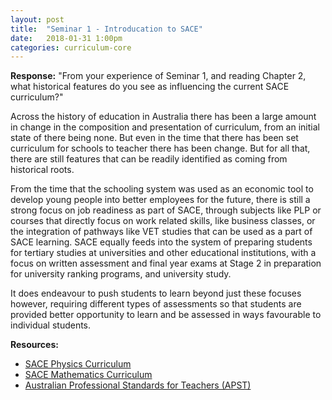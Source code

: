 ```yaml
---
layout: post
title:  "Seminar 1 - Introducation to SACE"
date:   2018-01-31 1:00pm
categories: curriculum-core
---
```

**Response:** "From your experience of Seminar 1, and reading Chapter 2, what historical features do you see as influencing the current SACE curriculum?"

Across the history of education in Australia there has been a large amount in change in the composition and presentation of curriculum, from an initial state of there being none. But even in the time that there has been set curriculum for schools to teacher there has been change. But for all that, there are still features that can be readily identified as coming from historical roots.

From the time that the schooling system was used as an economic tool to develop young people into better employees for the future, there is still a strong focus on job readiness as part of SACE, through subjects like PLP or courses that directly focus on work related skills, like business classes, or the integration of pathways like VET studies that can be used as a part of SACE learning. SACE equally feeds into the system of preparing students for tertiary studies at universities and other educational institutions, with a focus on written assessment and final year exams at Stage 2 in preparation for university ranking programs, and university study.

It does endeavour to push students to learn beyond just these focuses however, requiring different types of assessments so that students are provided better opportunity to learn and be assessed in ways favourable to individual students.

**Resources:**
* [SACE Physics Curriculum](https://www.sace.sa.edu.au/web/physics)
* [SACE Mathematics Curriculum](https://www.sace.sa.edu.au/learning/learning-areas/mathematics)
* [Australian Professional Standards for Teachers (APST)](https://www.aitsl.edu.au/docs/default-source/apst-resources/australian_professional_standard_for_teachers_final.pdf)